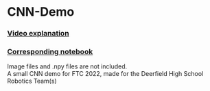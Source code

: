 # CNN-Demo
 ### [Video explanation](https://youtu.be/wVbcAN5Bk3E) <br />
 ### [Corresponding notebook](https://colab.research.google.com/drive/1r16nUyVGem7gIYMNkycgayECc6tHLDSj?usp=sharing) <br />
 Image files and .npy files are not included. <br />
 A small CNN demo for FTC 2022, made for the Deerfield High School Robotics Team(s)
